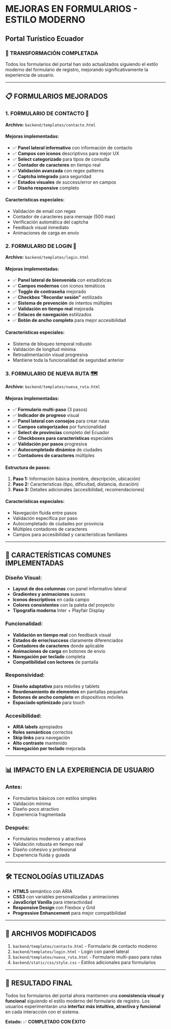 # MEJORAS EN FORMULARIOS - ESTILO MODERNO
## Portal Turístico Ecuador

### 🎨 **TRANSFORMACIÓN COMPLETADA**

Todos los formularios del portal han sido actualizados siguiendo el estilo moderno del formulario de registro, mejorando significativamente la experiencia de usuario.

---

## 📋 **FORMULARIOS MEJORADOS**

### 1. **FORMULARIO DE CONTACTO** 📧
**Archivo:** `backend/templates/contacto.html`

#### **Mejoras implementadas:**
- ✅ **Panel lateral informativo** con información de contacto
- ✅ **Campos con iconos** descriptivos para mejor UX
- ✅ **Select categorizado** para tipos de consulta
- ✅ **Contador de caracteres** en tiempo real
- ✅ **Validación avanzada** con regex patterns
- ✅ **Captcha integrado** para seguridad
- ✅ **Estados visuales** de success/error en campos
- ✅ **Diseño responsive** completo

#### **Características especiales:**
- Validación de email con regex
- Contador de caracteres para mensaje (500 max)
- Verificación automática del captcha
- Feedback visual inmediato
- Animaciones de carga en envío

### 2. **FORMULARIO DE LOGIN** 🔐
**Archivo:** `backend/templates/login.html`

#### **Mejoras implementadas:**
- ✅ **Panel lateral de bienvenida** con estadísticas
- ✅ **Campos modernos** con iconos temáticos
- ✅ **Toggle de contraseña** mejorado
- ✅ **Checkbox "Recordar sesión"** estilizado
- ✅ **Sistema de prevención** de intentos múltiples
- ✅ **Validación en tiempo real** mejorada
- ✅ **Enlaces de navegación** estilizados
- ✅ **Botón de ancho completo** para mejor accesibilidad

#### **Características especiales:**
- Sistema de bloqueo temporal robusto
- Validación de longitud mínima
- Retroalimentación visual progresiva
- Mantiene toda la funcionalidad de seguridad anterior

### 3. **FORMULARIO DE NUEVA RUTA** 🗺️
**Archivo:** `backend/templates/nueva_ruta.html`

#### **Mejoras implementadas:**
- ✅ **Formulario multi-paso** (3 pasos)
- ✅ **Indicador de progreso** visual
- ✅ **Panel lateral con consejos** para crear rutas
- ✅ **Campos categorizados** por funcionalidad
- ✅ **Select de provincias** completo del Ecuador
- ✅ **Checkboxes para características** especiales
- ✅ **Validación por pasos** progresiva
- ✅ **Autocompletado dinámico** de ciudades
- ✅ **Contadores de caracteres** múltiples

#### **Estructura de pasos:**
1. **Paso 1:** Información básica (nombre, descripción, ubicación)
2. **Paso 2:** Características (tipo, dificultad, distancia, duración)
3. **Paso 3:** Detalles adicionales (accesibilidad, recomendaciones)

#### **Características especiales:**
- Navegación fluida entre pasos
- Validación específica por paso
- Autocompletado de ciudades por provincia
- Múltiples contadores de caracteres
- Campos para accesibilidad y características familiares

---

## 🎯 **CARACTERÍSTICAS COMUNES IMPLEMENTADAS**

### **Diseño Visual:**
- **Layout de dos columnas** con panel informativo lateral
- **Gradientes y animaciones** suaves
- **Iconos descriptivos** en cada campo
- **Colores consistentes** con la paleta del proyecto
- **Tipografía moderna** Inter + Playfair Display

### **Funcionalidad:**
- **Validación en tiempo real** con feedback visual
- **Estados de error/success** claramente diferenciados
- **Contadores de caracteres** donde aplicable
- **Animaciones de carga** en botones de envío
- **Navegación por teclado** completa
- **Compatibilidad con lectores** de pantalla

### **Responsividad:**
- **Diseño adaptativo** para móviles y tablets
- **Reordenamiento de elementos** en pantallas pequeñas
- **Botones de ancho completo** en dispositivos móviles
- **Espaciado optimizado** para touch

### **Accesibilidad:**
- **ARIA labels** apropiados
- **Roles semánticos** correctos
- **Skip links** para navegación
- **Alto contraste** mantenido
- **Navegación por teclado** mejorada

---

## 📊 **IMPACTO EN LA EXPERIENCIA DE USUARIO**

### **Antes:**
- Formularios básicos con estilos simples
- Validación mínima
- Diseño poco atractivo
- Experiencia fragmentada

### **Después:**
- Formularios modernos y atractivos
- Validación robusta en tiempo real
- Diseño cohesivo y profesional
- Experiencia fluida y guiada

---

## 🛠️ **TECNOLOGÍAS UTILIZADAS**

- **HTML5** semántico con ARIA
- **CSS3** con variables personalizadas y animaciones
- **JavaScript Vanilla** para interactividad
- **Responsive Design** con Flexbox y Grid
- **Progressive Enhancement** para mejor compatibilidad

---

## 📝 **ARCHIVOS MODIFICADOS**

1. `backend/templates/contacto.html` - Formulario de contacto moderno
2. `backend/templates/login.html` - Login con panel lateral
3. `backend/templates/nueva_ruta.html` - Formulario multi-paso para rutas
4. `backend/static/css/style.css` - Estilos adicionales para formularios

---

## 🎉 **RESULTADO FINAL**

Todos los formularios del portal ahora mantienen una **consistencia visual y funcional** siguiendo el estilo moderno del formulario de registro. Los usuarios experimentarán una **interfaz más intuitiva, atractiva y funcional** en cada interacción con el sistema.

**Estado:** ✅ **COMPLETADO CON ÉXITO**
